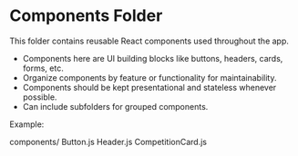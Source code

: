 # Components Folder

This folder contains reusable React components used throughout the app.

- Components here are UI building blocks like buttons, headers, cards, forms, etc.
- Organize components by feature or functionality for maintainability.
- Components should be kept presentational and stateless whenever possible.
- Can include subfolders for grouped components.

Example:

components/
Button.js
Header.js
CompetitionCard.js
